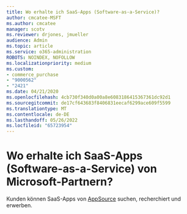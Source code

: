 ```yaml
---
title: Wo erhalte ich SaaS-Apps (Software-as-a-Service)?
author: cmcatee-MSFT
ms.author: cmcatee
manager: scotv
ms.reviewer: drjones, jmueller
audience: Admin
ms.topic: article
ms.service: o365-administration
ROBOTS: NOINDEX, NOFOLLOW
ms.localizationpriority: medium
ms.custom:
- commerce_purchase
- "9000562"
- "2421"
ms.date: 04/21/2020
ms.openlocfilehash: 4cb730f340d0a00a8e6083186415367361dc92d1
ms.sourcegitcommit: de17cf643683f8406831eecaf6299ace609f5599
ms.translationtype: MT
ms.contentlocale: de-DE
ms.lasthandoff: 05/26/2022
ms.locfileid: "65723954"
---
```

# <a name="where-do-i-get-software-as-a-service-saas-apps-from-microsoft-partners"></a>Wo erhalte ich SaaS-Apps (Software-as-a-Service) von Microsoft-Partnern?

Kunden können SaaS-Apps von [AppSource](https://appsource.microsoft.com) suchen, recherchiert und erwerben.
